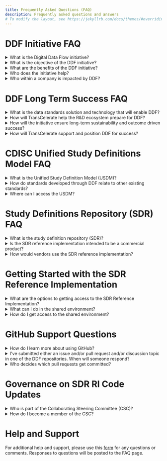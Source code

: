 ```yaml
---
title: Frequently Asked Questions (FAQ)
description: Frequently asked questions and answers
# To modify the layout, see https://jekyllrb.com/docs/themes/#overriding-theme-defaults
---
```

# DDF Initiative FAQ
<details>
<summary>What is the Digital Data Flow initiative?</summary>

The Digital Data Flow (DDF) initiative aims to modernize clinical trials by enabling
a digital workflow that allows for automated creation of study content and
configuration of study systems to support clinical trial execution. This initiative will
establish a foundation for a future state of automated and dynamic readiness
that can transform the drug development process

</details>

<details>
<summary>What is the objective of the DDF initiative?</summary>

The objective of DDF is to automate and expedite the Study Start-Up process by
revolutionizing how data flows across clinical trial systems, beginning with
upstream (e.g., study builder) and downstream (e.g., electronic data
capturing/EDC, clinical trial management system/CTMS) clinical systems.

TransCelerate has collaborated on the development of an open-source, vendor
agnostic, study definition repository (SDR) reference implementation, based on a Unified Study Definitions Model (USDM), developed by CDISC, that standardizes protocol study definitions.

The SDR reference implementation will enable the format of information from a
digitized protocol and other sources to be standardized, which then allows the
information to be passed to systems through application programming interfaces
(APIs) that are used for study execution and data collection, and reused
throughout the clinical development lifecycle.

In summary, DDF will combine data standards and a new technology to enable
the flow of data across all systems involved in the design and execution of a
clinical trial.

</details>

<details>
<summary>What are the benefits of the DDF initiative?</summary>

Digital Data Flow (DDF) benefits include

- Minimized process hand-offs, data re-entry, and data format
inconsistencies across Study Start-Up and execution
- A foundation for data exchange and interoperability between clinical
technology systems, leading to greater compatibility among systems,
flexibility to sponsors, and improved clinical trial efficiencies
- A more seamless flow of data leading to accelerated Study Start-Up,
and further enabling trials automation for sponsors and research
partners
- Harmonization of the data format that can support greater
interoperability and spark innovation within the R&D ecosystem and
across the clinical trial solutions landscape

</details>

<details>
<summary>Who does the initiative help?</summary>

This initiative will assist many organizations, including pharmaceutical companies, CROs, standards organizations, upstream and downstream clinical vendors, sites, regulatory agencies, technology companies, and the open-source
pharmaceutical and IT communities. With DDF, organizations across the R&D
ecosystem will be able to leverage the open-source code of the SDR reference
implementation and develop a framework to deploy their own SDR
implementations.

</details>

<details>
<summary>Who within a company is impacted by DDF?</summary>

Roles impacted by DDF would be study managers, study protocol authors,
medical writers, data management stakeholders concerned with ensuring
consistent use of standards, clinical systems (IT) stakeholders, data managers
and clinicians primarily accountable for a study.

</details>

# DDF Long Term Success FAQ

<details>
<summary>What is the data standards solution and technology that will enable DDF?</summary>

Today’s manual processes with multiple human and technical hand offs are not
a sustainable, effective way to approach clinical development. For the future,
DDF envisions the digitization and automation of the flow of information to keep up with increasing demands of clinical development.

The DDF initiative involves a multi-faceted program that includes
collaborating with the Clinical Data Interchange Standards Consortium (CDISC)
to develop a standardized data model and working with lead collaborators and other stakeholders to develop the SDR reference implementation. The approach comprises of the following:

- **Standards Collaboration**: CDISC has developed a new protocol
study definition standard, called the Unified Study Definition Model (USDM),
with key stakeholders including engaged technology companies and
vendors
- **Study Definitions Repository Reference Implementation**: The Study Definitions Repository is a novel central component aimed at facilitating the exchange of structured study definitions across clinical systems using technical and data standards.  

The SDR Reference Implementation is a working model of the Study Definitions Repository based on the USDM, and has been deployed as open-source, and is meant to be vendor agnostic.

</details>

<details>
<summary>How will TransCelerate help the R&D ecosystem prepare for DDF?</summary>

Multiple stakeholders across the R&D ecosystem will be impacted. Particular
focus is being paid to sponsors, technology solution providers and the many
stakeholders within each.  Efforts to facilitate adoption and help stakeholders
(including sponsor companies and up/downstream vendor community) prepare
will run across three active categories of work: analyzing, educating, and
enabling stakeholder readiness for the digital data flow execution.

</details>

<details>
<summary>How will the initiative ensure long-term sustainability and outcome driven success?</summary>

The SDR reference implementation governance model has been designed to
support long-term sustainability. As the SDR reference implementation matures,
governance will transition from the SDR reference implementation governance
committee to a formal SDR reference implementation governance entity. This
multi-stakeholder governance entity would be a separate organization whose
stakeholders and objectives are aligned with the concepts of interoperability
and vendor agnostic access. It may require additional advisory committees or
members to engage stakeholders such as additional SSOs (e.g, ICH (M11), HL7),
technology solution providers, systems integrators, and other stakeholders.

The intent is to follow open-source principles wherever possible, to provide
transparency and involvement in developing source code for connecting
applications. The choice of licensing approaches is critical to provide an
incentive for participation by the developer and vendor communities via
commercialization of software applications or related services (such as training, documentation, integration, or support).

</details>

<details>
<summary>How will TransCelerate support and position DDF for success?</summary>

TransCelerate is uniquely positioned to catalyze this change by sponsoring and
leading the collaborative project to develop an open-source technology,
vendor-agnostic solution in collaboration with technology organizations, and
corresponding data standards in collaboration with SSOs.

</details>

# CDISC Unified Study Definitions Model FAQ

<details>
<summary>What is the Unified Study Definition Model (USDM)?</summary>

The study definition (as described in text in clinical trial protocols, CDISC data and technology (API) standards) will be augmented with a consistent,
comprehensive, and structured representation and a new standard will be
defined. To this end, the Unified Study Definition Model (USDM) has been created, and study definitions in the study definition repository (SDR)  conforms to this data standard.

The USDM has been developed by CDISC. The USDM will include a class diagram describing the study design elements, their attributes, and
relationships between them. The USDM defines all elements needed to
construct a study definition, from high-level study design elements (e.g., study phase, indication, objectives and endpoints, eligibility criteria) to detailed study design elements included in the schedule of activities and assessments.

</details>

<details>
<summary>How do standards developed through DDF relate to other existing standards?
</summary>

The idea is not to create new models, but to pull together all existing standards. DDF’s collaboration with CDISC will define success from a standards perspective. 

CDISC has led development and maintenance of standards used by the
Digital Data Flow solution. By unifying existing standards and developing new
standards with input from all potential end users, we enable the accessibility,
interoperability, and reusability of protocol-related study definitions data.
In addiiton to the development of new standards, DDF will use existing standards where they exist - controlled terminology for phase of a trial is an example.

</details>

<details>
<summary>Where can I access the USDM?</summary>

The Unified Study Definition Model (USDM) has been developed by CDISC.  To access the details of the USDM, go to https://www.cdisc.org/ddf. 

</details>

# Study Definitions Repository (SDR) FAQ

</details>

<details>
<summary>What is the study definition repository (SDR)?</summary>

A study definition repository (SDR) is a novel central component aimed at
facilitating the exchange of structured study definitions across upstream systems (e.g., study builder) and downstream clinical systems (e.g., electronic data capturing/EDC, clinical trial management system/CTMS) used to execute a clinical research study. It uses technical and data standards developed by CDISC.

The SDR reference implementation demonstrates implementation of data and
technical standards defined by CDISC as the first step toward digital data flow and will catalyze the broader development of an ecosystem of connecting products. The SDR reference implementation will demonstrates the ability to flow digital study definition information between systems through API connections to systems such as study builders, EDCs, and CTMS, with the opportunity for many additional use cases to follow. However, these systems will not be part of the SDR reference implementation per se, rather they could demonstrate the ability to send (e.g., study builders) and receive (e.g., EDC and CTMS) metadata.

</details>

<details>
<summary>Is the SDR reference implementation intended to be a commercial product?</summary>

No, the SDR reference implementation will not be a fully functional product but
rather will be used to demonstrate and test ecosystem connectivity and
interoperability. The SDR reference implementation will hopefully encourage
others to develop innovative commercial products. By creating a reference
implementation of an SDR, we hope to motivate vendors to align their products
with it and thus incorporate the new data standards, and sponsors will be more
readily able to adopt an SDR.

</details>

<details>
<summary>How would vendors use the SDR reference implementation?</summary>

Wendors will have the ability to connect to the SDR Reference Implementation to test compatibility and utilize the code through open source licensing. Vendors can also take advantage of the interoperability functionality by deploying their own version in a cloud/Software as a Service (SaaS) model or by building their own compliant SDR using the technology of their choosing. 

In addition, sponsors can create an SDR based on the SDR reference implementation for their own use, adding new functionality if desired, with the ability to contribute to further development of the SDR reference implementation. 

</details>

# Getting Started with the SDR Reference Implementation

<details>
<summary>What are the options to getting access to the SDR Reference Implementation?</summary>

The SDR Reference Implementation is available in a shared
environment and populated with sample study definition data in order to
provide a working environment to demonstrate functionality and
upstream/downstream system connectivity.

The code and configurations is available via open source license,
enabling production deployments by customers (e.g., vendors or individual
pharma companies).

Several potential deployment options are available, recognizing that sponsors may choose to adopt only specific elements (e.g., only the USDM) of the minimial viable product (MVP) and subsequent releases of the DDR. The realization of benefits will vary depending on the deployment option  selected and implementation details. 

</details>

<details>
<summary>What can I do in the shared environment?</summary>

To learn about what is functionality is available in the SDR RI Sandbox environment and expectations on how to use the environment, please first read the Getting Started with SDR REference Implementation Guidelines. 

</details>

<details>
<summary>How do I get access to the shared environment?</summary>

The SDR Reference Implementation Sandbox environment will be made available through a request process for users who wish to access the environment.  

Click here for directions on how to request access. 

</details>

# GitHub Support Questions

<details>
<summary>How do I learn more about using GitHub?</summary>

There are many reference materials and documentaton supporting GitHub. Here are some links to get your started:
- [Creating a GitHub Account](https://github.com/join)
- [GitHub Support Website](https://support.github.com/)
- [GitHub Documentation Website](https://docs.github.com/en)
- [GitHub YouTube Channel](https://www.youtube.com/channel/UC7c3Kb6jYCRj4JOHHZTxKsQ)

</details>

<details>
<summary>I've submitted either an issue and/or pull request and/or discussion topic in one of the DDF repositories.  When will someone respond?</summary>

There will be administrators to the DDF respositories that will be actively monitoring and responding to issues, discussions, and pull requests.

</details>

<details>
<summary>Who decides which pull requests get committed?</summary>

For simple changes, there will be administrators that will help manage changes to both code and/or documents.

For more complex changes, TBD. 

</details>

# Governance on SDR RI Code Updates

<details>
<summary>Who is part of the Collaborating Steering Committee (CSC)?</summary>

When the SDR Reference Implementation is deployed, the Collaborating Steering Committee or "board" will be initially comprised of members from TransCelerate, Accenture, and Microsoft, who were the main partners in developing the SDR.  

</details>

<details>
<summary>How do I become a member of the CSC?</summary>

As the SDR Reference Implementation matures, governance will transition from the SDR Reference Implementation governance committee to a formal SDR Reference Implementation governance entity. 

This multi-stakeholder governance entity would be a separate organization whose stakeholders and objectives are aligned with the concepts of interoperability and vendor agnostic access. It may require additional advisory committees or members to engage stakeholders such as additional SSOs (e.g, ICH (M11), HL7), technology solution providers, systems integrators, and other stakeholders.

</details>

# Help and Support
For additional help and support, please use this [form](https://www.transceleratebiopharmainc.com/assets/digital-data-flow-feedback-form/) for any questions or comments.  Responses to questions will be posted to the FAQ page. 
